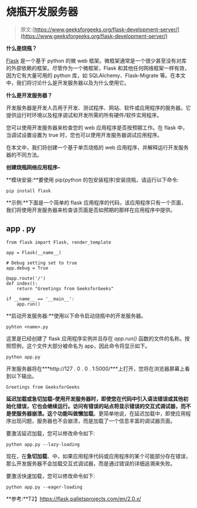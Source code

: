 # 烧瓶开发服务器

> 原文:[https://www.geeksforgeeks.org/flask-development-server/](https://www.geeksforgeeks.org/flask-development-server/)

**什么是烧瓶？**

[Flask](https://www.geeksforgeeks.org/python-introduction-to-web-development-using-flask/) 是一个基于 python 的微 web 框架。微框架通常是一个很少甚至没有对库的外部依赖的框架。尽管作为一个微框架，Flask 和其他任何网络框架一样有效，因为它有大量可用的 python 库，如 SQLAlchemy、Flask-Migrate 等。在本文中，我们将讨论什么是开发服务器以及为什么使用它。

**什么是开发服务器？**

开发服务器是开发人员用于开发、测试程序、网站、软件或应用程序的服务器。它提供运行时环境以及程序调试和开发所需的所有硬件/软件实用程序。

您可以使用开发服务器来检查您的 web 应用程序是否按预期工作。在 flask 中，当调试设置设置为 true 时，您也可以使用开发服务器调试应用程序。

在本文中，我们将创建一个基于单页烧瓶的 web 应用程序，并解释运行开发服务器的不同方法。

**创建烧瓶网络应用程序–**

**模块安装:**要使用 pip(python 的包安装程序)安装烧瓶，请运行以下命令:

```
pip install flask
```

**示例:**下面是一个简单的 flask 应用程序的代码，该应用程序只有一个页面，我们将使用开发服务器来检查该页面是否如预期的那样在应用程序中提供。

## app . py

```
from flask import Flask, render_template

app = Flask(__name__)

# Debug setting set to true
app.debug = True

@app.route('/')
def index():
    return "Greetings from GeeksforGeeks"

if __name__ == '__main__':
    app.run()
```

**启动开发服务器:**使用以下命令启动烧瓶中的开发服务器。

```
pyhton <name>.py
```

这里<name>是已经创建了 flask 应用程序实例并且存在 *app.run()* 函数的文件的名称。按照惯例，这个文件大部分被命名为 app，因此命令将显示如下。</name>

```
python app.py
```

开发服务器将在***http://127 . 0 . 0 . 1:5000/***上打开，您将在浏览器屏幕上看到以下输出。

```
Greetings from GeeksforGeeks
```

**延迟加载或急切加载–**使用开发服务器时，即使您在代码中引入语法错误或其他初始化错误，它也会继续运行。访问有错误的站点将显示错误的交互式调试器，而不是使服务器崩溃。这个功能叫做**懒加载**。更简单地说，在延迟加载中，即使应用程序出现问题，服务器也不会崩溃，而是加载了一个信息丰富的调试器页面。

要激活延迟加载，您可以修改命令如下:

```
python app.py --lazy-loading
```

现在，在**急切加载**、中，如果应用程序代码或应用程序的某个可能部分存在错误，那么开发服务器不会加载交互式调试器，而是通过错误的详细追溯来失败。

要激活快速加载，您可以修改命令如下:

```
python app.py --eager-loading
```

**参考:**T2】https://flask.palletsprojects.com/en/2.0.x/